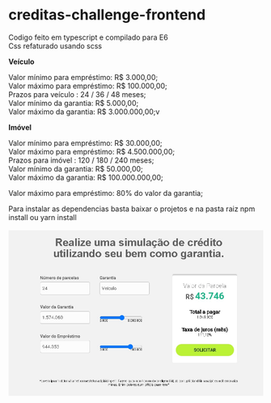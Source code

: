 # creditas-challenge-frontend

Codigo feito em typescript e compilado para E6<br>
Css refaturado usando scss

<b>Veículo</b>

Valor mínimo para empréstimo: R$ 3.000,00;<br>
Valor máximo para empréstimo: R$ 100.000,00;<br>
Prazos para veículo : 24 / 36 / 48 meses;<br>
Valor mínimo da garantia: R$ 5.000,00;<br>
Valor máximo da garantia: R$ 3.000.000,00;v

<b>Imóvel</b>

Valor mínimo para empréstimo: R$ 30.000,00;<br>
Valor máximo para empréstimo: R$ 4.500.000,00;<br>
Prazos para imóvel : 120 / 180 / 240 meses;<br>
Valor mínimo da garantia: R$ 50.000,00;<br>
Valor máximo da garantia: R$ 100.000.000,00;<br>

Valor máximo para empréstimo: 80% do valor da garantia;

Para instalar as dependencias basta baixar o projetos e na pasta raiz npm install ou yarn install
<br>
<br>
<img src="layout.jpg"/>
